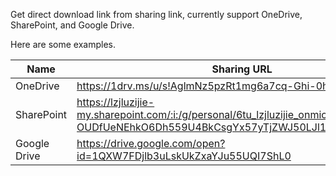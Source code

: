 Get direct download link from sharing link, currently support OneDrive, SharePoint, and Google Drive.

Here are some examples.

| Name         | Sharing URL                                                  | Direct URL                                                   |
| ------------ | ------------------------------------------------------------ | ------------------------------------------------------------ |
| OneDrive     | https://1drv.ms/u/s!AglmNz5pzRt1mg6a7cq-Ghi-0h2D             | https://api.onedrive.com/v1.0/shares/u!aHR0cHM6Ly8xZHJ2Lm1zL3UvcyFBZ2xtTno1cHpSdDFtZzZhN2NxLUdoaS0waDJE/root/content |
| SharePoint   | https://lzjluzijie-my.sharepoint.com/:i:/g/personal/6tu_lzjluzijie_onmicrosoft_com/Ebc-OUDfUeNEhkO6Dh559U4BkCsgYx57yTjZWJ50LJl1sg?e=0Dkz5J | https://lzjluzijie-my.sharepoint.com/:i:/g/personal/6tu_lzjluzijie_onmicrosoft_com/Ebc-OUDfUeNEhkO6Dh559U4BkCsgYx57yTjZWJ50LJl1sg?e=0Dkz5J&download=1 |
| Google Drive | https://drive.google.com/open?id=1QXW7FDjlb3uLskUkZxaYJu55UQI7ShL0 | https://drive.google.com/uc?export=download&id=1QXW7FDjlb3uLskUkZxaYJu55UQI7ShL0 |
